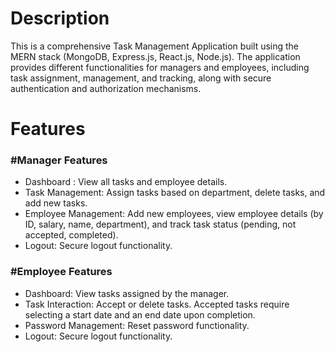 <h1>Description</h1>

<p>This is a comprehensive Task Management Application built using the MERN stack (MongoDB, Express.js, React.js, Node.js). The application provides different functionalities for managers and employees, including task assignment, management, and tracking, along with secure authentication and authorization mechanisms.
</p>

<h1>Features</h1>

<h3>#Manager Features</h3>
<ul>
  <li>Dashboard : View all tasks and employee details.</li>
  <li>Task Management: Assign tasks based on department, delete tasks, and add new tasks.</li>
  <li>Employee Management: Add new employees, view employee details (by ID, salary, name, department), and track task status (pending, not accepted, completed).</li>
  <li>Logout: Secure logout functionality.</li>
</ul>

<h3>#Employee Features</h3>
<ul>
  <li>Dashboard: View tasks assigned by the manager.</li>
  <li>Task Interaction: Accept or delete tasks. Accepted tasks require selecting a start date and an end date upon completion.</li>
  <li>Password Management: Reset password functionality.</li>
  <li>Logout: Secure logout functionality.</li>
</ul>

